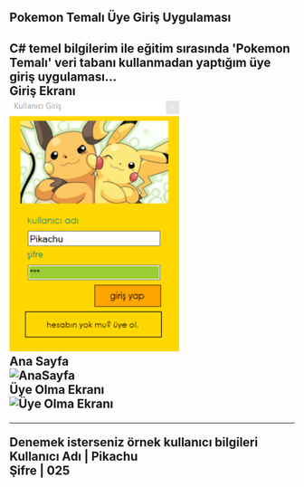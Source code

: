 <h2>Pokemon Temalı Üye Giriş Uygulaması<h2>
<p>
C# temel bilgilerim ile eğitim sırasında 'Pokemon Temalı' veri tabanı kullanmadan yaptığım üye giriş uygulaması...
<br>
<strong> Giriş Ekranı <strong> <br>
<img src = "/uygulamaGörselleri/girişEkranı.PNG" alt = "Kullanıcı Giriş Ekranı" style= "width:300px;">
<br>
<strong> Ana Sayfa <strong> <br>
<img src = "/uygulamaGörselleri/Sayfa.png" alt = "AnaSayfa" style= "width:300px;"> <br>
<strong> Üye Olma Ekranı <strong> <br>
<img src = "/uygulamaGörselleri/UyeOl.png" alt = "Üye Olma Ekranı" style= "width:300px;">
<hr>
<p>Denemek isterseniz örnek kullanıcı bilgileri
Kullanıcı Adı | Pikachu <br>
Şifre | 025
</p>
</p>
